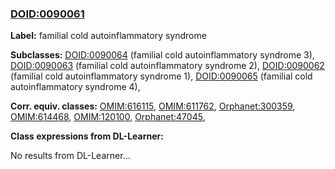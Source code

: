
### [DOID:0090061](http://purl.obolibrary.org/obo/DOID_0090061)
**Label:** familial cold autoinflammatory syndrome

**Subclasses:** [DOID:0090064](http://purl.obolibrary.org/obo/DOID_0090064) (familial cold autoinflammatory syndrome 3), [DOID:0090063](http://purl.obolibrary.org/obo/DOID_0090063) (familial cold autoinflammatory syndrome 2), [DOID:0090062](http://purl.obolibrary.org/obo/DOID_0090062) (familial cold autoinflammatory syndrome 1), [DOID:0090065](http://purl.obolibrary.org/obo/DOID_0090065) (familial cold autoinflammatory syndrome 4), 

**Corr. equiv. classes:** [OMIM:616115](http://purl.obolibrary.org/obo/OMIM_616115), [OMIM:611762](http://purl.obolibrary.org/obo/OMIM_611762), [Orphanet:300359](http://www.orpha.net/ORDO/Orphanet_300359), [OMIM:614468](http://purl.obolibrary.org/obo/OMIM_614468), [OMIM:120100](http://purl.obolibrary.org/obo/OMIM_120100), [Orphanet:47045](http://www.orpha.net/ORDO/Orphanet_47045), 

**Class expressions from DL-Learner:**

No results from DL-Learner...



